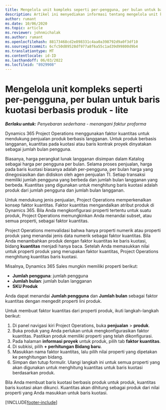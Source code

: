 ```yaml
---
title: Mengelola unit kompleks seperti per-pengguna, per bulan untuk baris kuotasi berbasis produk - lite
description: Artikel ini menyediakan informasi tentang mengelola unit kompleks untuk garis kutipan berbasis produk.
author: rumant
ms.date: 10/06/2020
ms.topic: article
ms.reviewer: johnmichalak
ms.author: rumant
ms.openlocfilehash: 88173468cd2e898331c4aa0a398792d9a0f3df10
ms.sourcegitcommit: 6cfc50d89528df977a8f6a55c1ad39d99800d9b4
ms.translationtype: MT
ms.contentlocale: id-ID
ms.lasthandoff: 06/03/2022
ms.locfileid: "8929908"
---
```

# <a name="managing-complex-units-such-as-per-user-per-month-for-product-based-quote-lines---lite"></a>Mengelola unit kompleks seperti per-pengguna, per bulan untuk baris kuotasi berbasis produk - lite

_**Berlaku untuk:** Penyebaran sederhana - menangani faktur proforma_

Dynamics 365 Project Operations menggunakan faktor kuantitas untuk mendukung penjualan produk berbasis langganan. Untuk produk berbasis langganan, kuantitas pada kuotasi atau baris kontrak proyek dinyatakan sebagai jumlah bulan pengguna.

Biasanya, harga perangkat lunak langganan disimpan dalam Katalog sebagai harga per pengguna per bulan. Selama proses penjualan, harga pada baris kuotasi biasanya adalah per-pengguna, per bulan harga yang dinegosiasikan dan didiskon oleh agen penjualan TI. Setiap transaksi memiliki jumlah pengguna yang berbeda dan jumlah bulan langganan yang berbeda. Kuantitas yang digunakan untuk menghitung baris kuotasi adalah produk dari jumlah pengguna dan jumlah bulan langganan.

Untuk mendukung jenis penjualan, Project Operations memperkenalkan konsep faktor kuantitas. Faktor kuantitas mengandalkan atribut produk di Dynamics 365. Bila Anda mengkonfigurasi properti tertentu untuk suatu produk, Project Operations memungkinkan Anda menandai subset, atau semua properti, sebagai faktor kuantitas.

Project Operations memvalidasi bahwa hanya properti numerik atau properti produk yang menandai jenis data numerik sebagai faktor kuantitas. Bila Anda menambahkan produk dengan faktor kuantitas ke baris kuotasi, bidang **kuantitas** menjadi hanya baca. Setelah Anda memasukkan nilai untuk properti produk yang merupakan faktor kuantitas, Project Operations menghitung kuantitas baris kuotasi.

Misalnya, Dynamics 365 Sales mungkin memiliki properti berikut:

- **Jumlah pengguna**: jumlah pengguna
- **Jumlah bulan**: jumlah bulan langganan
- **SKU Produk**

Anda dapat menandai **Jumlah pengguna** dan **Jumlah bulan** sebagai faktor kuantitas dengan mengedit properti lini produk.

Untuk membuat faktor kuantitas dari properti produk, ikuti langkah-langkah berikut:

1. Di panel navigasi kiri Project Operations, buka **penjualan** > **produk**.
2. Buka produk yang Anda perlukan untuk mengkonfigurasikan faktor kuantitas. Pastikan produk memiliki properti yang telah dikonfigurasi.
3. Pada halaman **informasi proyek** untuk produk, pilih tab **faktor kuantitas**.
4. Di subkisi, pilih **+ perhitungan Bidang baru**.
5. Masukkan nama faktor kuantitas, lalu pilih nilai properti yang dipetakan ke penghitungan bidang.
6. Simpan dan tutup formulir. Ulangi langkah ini untuk semua properti yang akan digunakan untuk menghitung kuantitas untuk baris kuotasi berdasarkan produk.

Bila Anda membuat baris kuotasi berbasis produk untuk produk, kuantitas baris kuotasi akan dikunci. Kuantitas akan dihitung sebagai produk dari nilai properti yang Anda masukkan untuk baris kuotasi.


[!INCLUDE[footer-include](../../includes/footer-banner.md)]